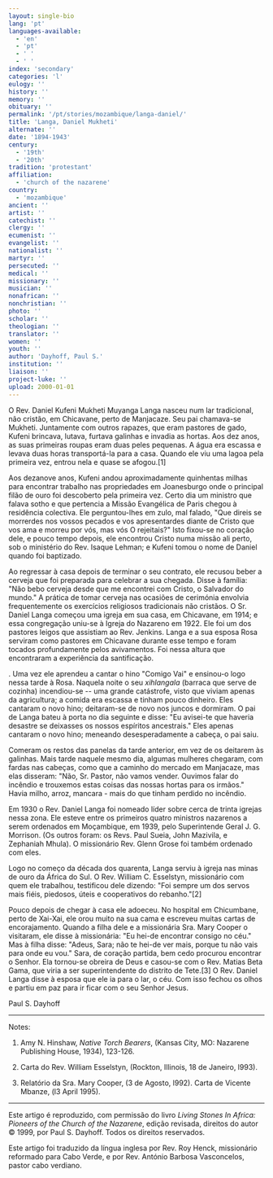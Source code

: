 ```yaml
---
layout: single-bio
lang: 'pt'
languages-available:
  - 'en'
  - 'pt'
  - ' '
  - ' '
index: 'secondary'
categories: 'l'
eulogy: ''
history: ''
memory: ''
obituary: ''
permalink: '/pt/stories/mozambique/langa-daniel/'
title: 'Langa, Daniel Mukheti'
alternate: ''
date: '1894-1943'
century:
  - '19th'
  - '20th'
tradition: 'protestant'
affiliation:
  - 'church of the nazarene'
country:
  - 'mozambique'
ancient: ''
artist: ''
catechist: ''
clergy: ''
ecumenist: ''
evangelist: ''
nationalist: ''
martyr: ''
persecuted: ''
medical: ''
missionary: ''
musician: ''
nonafrican: ''
nonchristian: ''
photo: ''
scholar: ''
theologian: ''
translator: ''
women: ''
youth: ''
author: 'Dayhoff, Paul S.'
institution: ''
liaison: ''
project-luke: ''
upload: 2000-01-01
---
```



O Rev. Daniel Kufeni Mukheti Muyanga Langa nasceu num lar tradicional, não cristão, em Chicavane, perto de Manjacaze.  Seu pai chamava-se Mukheti.  Juntamente com outros rapazes, que eram pastores de gado,  Kufeni brincava, lutava, furtava galinhas e invadia as hortas.  Aos dez anos, as suas primeiras roupas eram duas peles pequenas.  A água era escassa e levava duas horas transportá-la para a casa.  Quando ele viu uma lagoa pela primeira vez, entrou nela e quase se afogou.[1]

Aos dezanove anos, Kufeni andou aproximadamente quinhentas milhas para encontrar trabalho nas propriedades em Joanesburgo onde o principal filão de ouro foi descoberto pela primeira vez.  Certo dia um ministro que falava sotho e que pertencia a Missão Evangélica de Paris chegou à residência colectiva.  Ele perguntou-lhes em zulo, mal falado, "Que direis se morrerdes nos vossos pecados e vos apresentardes diante de Cristo que vos ama e morreu por vós, mas vós O rejeitais?" Isto fixou-se no coração dele, e pouco tempo depois, ele encontrou Cristo numa missão ali perto, sob o ministério do Rev. Isaque Lehman; e  Kufeni tomou o nome de Daniel quando foi baptizado.

Ao regressar à casa depois de terminar o seu contrato, ele recusou beber a cerveja que foi preparada para celebrar a sua chegada. Disse à família: "Não bebo cerveja desde que me encontrei com Cristo, o Salvador do mundo." A prática de tomar cerveja nas ocasiões de cerimónia envolvia frequentemente os exercícios religiosos tradicionais não cristãos.  O Sr. Daniel Langa começou uma igreja em sua casa, em Chicavane, em 1914; e essa congregação uniu-se à Igreja do Nazareno em 1922.  Ele foi um dos pastores leigos que assistiam ao Rev. Jenkins.  Langa e a sua esposa Rosa serviram como pastores em Chicavane durante esse tempo e foram tocados profundamente pelos avivamentos.  Foi nessa altura que encontraram a experiência da santificação.

.  Uma vez ele aprendeu a cantar o hino "Comigo Vai" e ensinou-o logo nessa tarde à Rosa.  Naquela noite o seu *xihlangala* (barraca que serve de cozinha) incendiou-se -- uma grande catástrofe, visto que viviam apenas da agricultura; a comida era escassa e tinham pouco dinheiro.  Eles cantaram o novo hino; deitaram-se de novo nos juncos e dormiram.  O pai de Langa bateu à porta no dia seguinte e disse: "Eu avisei-te que haveria desastre se deixasses os nossos espíritos ancestrais." Eles apenas cantaram o novo hino; meneando desesperadamente a cabeça, o pai saiu.

Comeram os restos das panelas da tarde anterior, em vez de os deitarem  às galinhas.  Mais tarde naquele mesmo dia, algumas mulheres chegaram, com fardas nas cabeças, como que a caminho do mercado em Manjacaze, mas elas disseram: "Não, Sr. Pastor, não vamos vender.  Ouvimos falar do incêndio e trouxemos estas coisas das nossas hortas para os irmãos." Havia milho, arroz, mancara - mais do que tinham perdido no incêndio.

Em 1930 o Rev. Daniel Langa foi nomeado líder sobre cerca de trinta igrejas nessa zona.  Ele esteve entre os primeiros quatro ministros nazarenos a serem ordenados em Moçambique, em 1939, pelo Superintende Geral J. G. Morrison. (Os outros foram: os Revs. Paul Sueia, John Mazivila, e Zephaniah Mhula).  O missionário Rev. Glenn Grose foi também ordenado com eles.

Logo no começo da década dos quarenta, Langa serviu à igreja nas minas de ouro da África do Sul.  O Rev. William C. Esselstyn, missionário com quem ele trabalhou, testificou dele dizendo: "Foi sempre um dos servos mais fiéis, piedosos, úteis e cooperativos do rebanho."[2]

Pouco depois de chegar à casa ele adoeceu.  No hospital em Chicumbane, perto de Xai-Xai, ele orou muito na sua cama e escreveu muitas cartas de encorajamento.  Quando a filha dele e a missionária Sra. Mary Cooper o visitaram, ele disse à missionária: "Eu hei-de encontrar consigo no céu." Mas à filha disse: "Adeus, Sara; não te hei-de ver mais,  porque tu não vais para onde eu vou." Sara, de coração partida, bem cedo procurou encontrar o Senhor.  Ela tornou-se obreira de Deus e casou-se com o Rev. Matias Beta Gama, que viria a ser superintendente do distrito de Tete.[3]  O Rev. Daniel Langa disse à esposa que ele ia para o lar, o céu.  Com isso fechou os olhos e partiu em paz para ir ficar com o seu Senhor Jesus.

Paul S. Dayhoff

---

Notes:

1. Amy N. Hinshaw, *Native Torch Bearers*, (Kansas City, MO: Nazarene Publishing House, 1934), 123-126.

2. Carta do Rev. William Esselstyn, (Rockton, Illinois, 18 de Janeiro, l993).

3. Relatório da Sra. Mary Cooper,  (3 de Agosto, l992). Carta de Vicente Mbanze, (l3 April 1995).

---

Este artigo é reproduzido, com permissão do livro *Living Stones In Africa: Pioneers of the Church of the Nazarene*, edição revisada, direitos do autor © 1999, por Paul S. Dayhoff.  Todos os direitos reservados.

Este artigo foi traduzido da língua inglesa por Rev. Roy Henck, missionário reformado para Cabo Verde, e por Rev. António Barbosa Vasconcelos, pastor cabo verdiano.